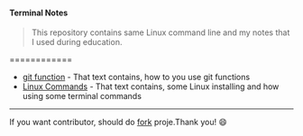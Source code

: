 #### Terminal Notes
> This repository contains same Linux command line and my notes that I used during education.

============

* [git function](https://github.com/msxiyev/my-Notes/blob/master/git%20fuctions.md) - That text contains, how to you use git functions
* [Linux Commands](https://github.com/smehemmed/my-Notes/blob/master/Linux%20Commands.md) - That text contains, some Linux installing and how using some terminal commands 

------------

If you want contributor, should do [fork](https://github.com/smehemmed/my-Notes/fork) proje.Thank you! :smile: